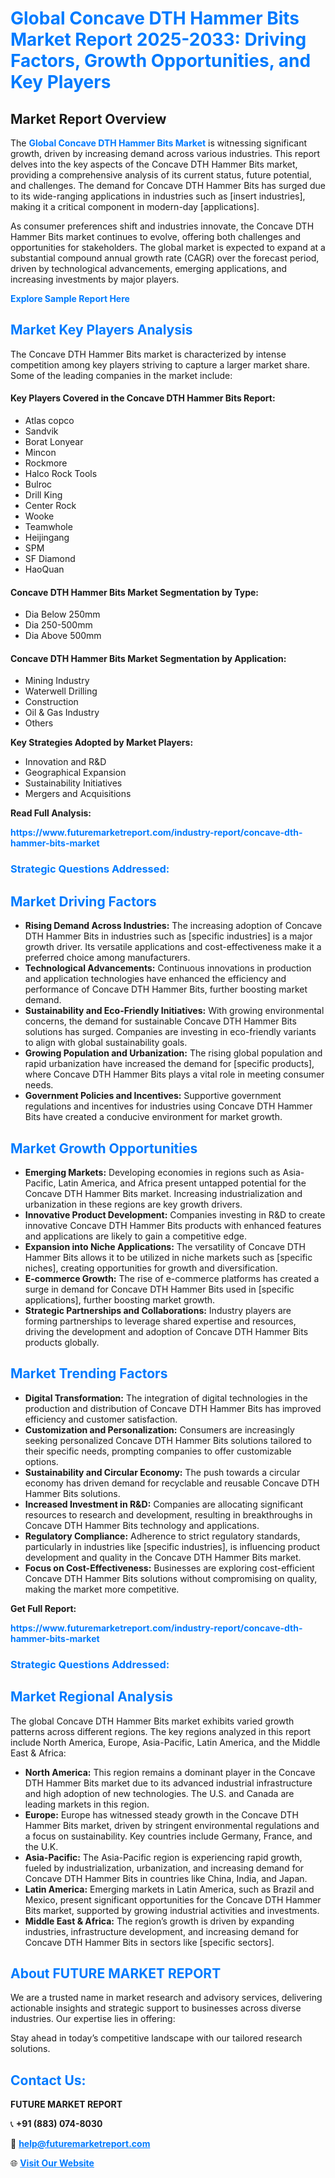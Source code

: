 <h1 style="color: #007BFF;">Global Concave DTH Hammer Bits Market Report 2025-2033: Driving Factors, Growth Opportunities, and Key Players</h1>

<section id="overview">
<h2>Market Report Overview</h2>
<p>The <a href="https://www.futuremarketreport.com/industry-report/concave-dth-hammer-bits-market" style="color: #007BFF; text-decoration: none;"><strong>Global Concave DTH Hammer Bits Market</strong></a> is witnessing significant growth, driven by increasing demand across various industries. This report delves into the key aspects of the Concave DTH Hammer Bits market, providing a comprehensive analysis of its current status, future potential, and challenges. The demand for Concave DTH Hammer Bits has surged due to its wide-ranging applications in industries such as [insert industries], making it a critical component in modern-day [applications].</p>
<p>As consumer preferences shift and industries innovate, the Concave DTH Hammer Bits market continues to evolve, offering both challenges and opportunities for stakeholders. The global market is expected to expand at a substantial compound annual growth rate (CAGR) over the forecast period, driven by technological advancements, emerging applications, and increasing investments by major players.</p>
</section>

<section id="overview">
<p><a href="https://www.futuremarketreport.com/request-sample/reportId=40730" style="color: #007BFF; text-decoration: none;"><strong>Explore Sample Report Here</strong></a></p>
</section>

<section id="key-players">
<h2 style="color: #007BFF;">Market Key Players Analysis</h2>
<p>The Concave DTH Hammer Bits market is characterized by intense competition among key players striving to capture a larger market share. Some of the leading companies in the market include:</p>
<h4>Key Players Covered in the Concave DTH Hammer Bits Report:</h4>
<ul><li>Atlas copco</li><li>Sandvik</li><li>Borat Lonyear</li><li>Mincon</li><li>Rockmore</li><li>Halco Rock Tools</li><li>Bulroc</li><li>Drill King</li><li>Center Rock</li><li>Wooke</li><li>Teamwhole</li><li>Heijingang</li><li>SPM</li><li>SF Diamond</li><li>HaoQuan</li></ul>
<h4>Concave DTH Hammer Bits Market Segmentation by Type:</h4>
<ul><li>Dia Below 250mm</li><li>Dia 250-500mm</li><li>Dia Above 500mm</li></ul>

<h4>Concave DTH Hammer Bits Market Segmentation by Application:</h4>
<ul><li>Mining Industry</li><li>Waterwell Drilling</li><li>Construction</li><li>Oil &amp; Gas Industry</li><li>Others</li></ul>
<p><strong>Key Strategies Adopted by Market Players:</strong></p>
<ul>
<li>Innovation and R&D</li>
<li>Geographical Expansion</li>
<li>Sustainability Initiatives</li>
<li>Mergers and Acquisitions</li>
</ul>
</section>

<section>
<p><strong>Read Full Analysis: </strong></p><a href="https://www.futuremarketreport.com/industry-report/concave-dth-hammer-bits-market" style="color: #007BFF; text-decoration: none;"><strong>https://www.futuremarketreport.com/industry-report/concave-dth-hammer-bits-market</strong></a>
<h3 style="color: #007BFF;">Strategic Questions Addressed:</h3>
</section>

<section id="driving-factors">
<h2 style="color: #007BFF;">Market Driving Factors</h2>
<ul>
<li><strong>Rising Demand Across Industries:</strong> The increasing adoption of Concave DTH Hammer Bits in industries such as [specific industries] is a major growth driver. Its versatile applications and cost-effectiveness make it a preferred choice among manufacturers.</li>
<li><strong>Technological Advancements:</strong> Continuous innovations in production and application technologies have enhanced the efficiency and performance of Concave DTH Hammer Bits, further boosting market demand.</li>
<li><strong>Sustainability and Eco-Friendly Initiatives:</strong> With growing environmental concerns, the demand for sustainable Concave DTH Hammer Bits solutions has surged. Companies are investing in eco-friendly variants to align with global sustainability goals.</li>
<li><strong>Growing Population and Urbanization:</strong> The rising global population and rapid urbanization have increased the demand for [specific products], where Concave DTH Hammer Bits plays a vital role in meeting consumer needs.</li>
<li><strong>Government Policies and Incentives:</strong> Supportive government regulations and incentives for industries using Concave DTH Hammer Bits have created a conducive environment for market growth.</li>
</ul>
</section>

<section id="growth-opportunities">
<h2 style="color: #007BFF;">Market Growth Opportunities</h2>
<ul>
<li><strong>Emerging Markets:</strong> Developing economies in regions such as Asia-Pacific, Latin America, and Africa present untapped potential for the Concave DTH Hammer Bits market. Increasing industrialization and urbanization in these regions are key growth drivers.</li>
<li><strong>Innovative Product Development:</strong> Companies investing in R&D to create innovative Concave DTH Hammer Bits products with enhanced features and applications are likely to gain a competitive edge.</li>
<li><strong>Expansion into Niche Applications:</strong> The versatility of Concave DTH Hammer Bits allows it to be utilized in niche markets such as [specific niches], creating opportunities for growth and diversification.</li>
<li><strong>E-commerce Growth:</strong> The rise of e-commerce platforms has created a surge in demand for Concave DTH Hammer Bits used in [specific applications], further boosting market growth.</li>
<li><strong>Strategic Partnerships and Collaborations:</strong> Industry players are forming partnerships to leverage shared expertise and resources, driving the development and adoption of Concave DTH Hammer Bits products globally.</li>
</ul>
</section>

<section id="trending-factors">
<h2 style="color: #007BFF;">Market Trending Factors</h2>
<ul>
<li><strong>Digital Transformation:</strong> The integration of digital technologies in the production and distribution of Concave DTH Hammer Bits has improved efficiency and customer satisfaction.</li>
<li><strong>Customization and Personalization:</strong> Consumers are increasingly seeking personalized Concave DTH Hammer Bits solutions tailored to their specific needs, prompting companies to offer customizable options.</li>
<li><strong>Sustainability and Circular Economy:</strong> The push towards a circular economy has driven demand for recyclable and reusable Concave DTH Hammer Bits solutions.</li>
<li><strong>Increased Investment in R&D:</strong> Companies are allocating significant resources to research and development, resulting in breakthroughs in Concave DTH Hammer Bits technology and applications.</li>
<li><strong>Regulatory Compliance:</strong> Adherence to strict regulatory standards, particularly in industries like [specific industries], is influencing product development and quality in the Concave DTH Hammer Bits market.</li>
<li><strong>Focus on Cost-Effectiveness:</strong> Businesses are exploring cost-efficient Concave DTH Hammer Bits solutions without compromising on quality, making the market more competitive.</li>
</ul>
</section>

<section>
<p><strong>Get Full Report: </strong></p><a href="https://www.futuremarketreport.com/industry-report/concave-dth-hammer-bits-market" style="color: #007BFF; text-decoration: none;"><strong>https://www.futuremarketreport.com/industry-report/concave-dth-hammer-bits-market</strong></a>
<h3 style="color: #007BFF;">Strategic Questions Addressed:</h3>
</section>


<section id="regional-analysis">
<h2 style="color: #007BFF;">Market Regional Analysis</h2>
<p>The global Concave DTH Hammer Bits market exhibits varied growth patterns across different regions. The key regions analyzed in this report include North America, Europe, Asia-Pacific, Latin America, and the Middle East & Africa:</p>
<ul>
<li><strong>North America:</strong> This region remains a dominant player in the Concave DTH Hammer Bits market due to its advanced industrial infrastructure and high adoption of new technologies. The U.S. and Canada are leading markets in this region.</li>
<li><strong>Europe:</strong> Europe has witnessed steady growth in the Concave DTH Hammer Bits market, driven by stringent environmental regulations and a focus on sustainability. Key countries include Germany, France, and the U.K.</li>
<li><strong>Asia-Pacific:</strong> The Asia-Pacific region is experiencing rapid growth, fueled by industrialization, urbanization, and increasing demand for Concave DTH Hammer Bits in countries like China, India, and Japan.</li>
<li><strong>Latin America:</strong> Emerging markets in Latin America, such as Brazil and Mexico, present significant opportunities for the Concave DTH Hammer Bits market, supported by growing industrial activities and investments.</li>
<li><strong>Middle East & Africa:</strong> The region’s growth is driven by expanding industries, infrastructure development, and increasing demand for Concave DTH Hammer Bits in sectors like [specific sectors].</li>
</ul>
</section>

<footer>
<h2 style="color: #007BFF;">About FUTURE MARKET REPORT</h2>
<p>We are a trusted name in market research and advisory services, delivering actionable insights and strategic support to businesses across diverse industries. Our expertise lies in offering:</p>

<p>Stay ahead in today’s competitive landscape with our tailored research solutions.</p>

<h2 style="color: #007BFF;">Contact Us:</h2>
<p><strong>FUTURE MARKET REPORT</strong></p>
<p>📞 <strong>+91 (883) 074-8030</strong></p>
<p>📧 <strong><a href="mailto:help@futuremarketreport.com" style="color: #007BFF;">help@futuremarketreport.com</a></strong></p>
<p>🌐 <strong><a href="https://www.futuremarketreport.com/" style="color: #007BFF;">Visit Our Website</a></strong></p>
</footer>